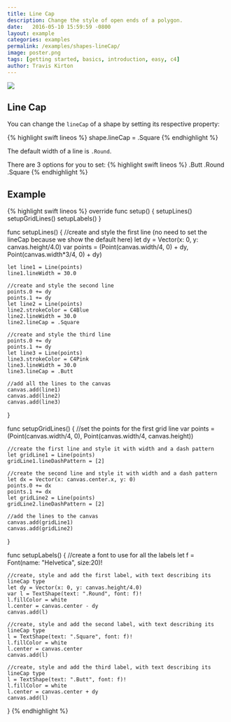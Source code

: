 ```yaml
---
title: Line Cap
description: Change the style of open ends of a polygon.
date:   2016-05-10 15:59:59 -0800
layout: example
categories: examples
permalink: /examples/shapes-lineCap/
image: poster.png
tags: [getting started, basics, introduction, easy, c4]
author: Travis Kirton
---
```

![](lineCap.png)

## Line Cap
You can change the `lineCap` of a shape by setting its respective property:

{% highlight swift lineos %}
shape.lineCap = .Square
{% endhighlight %}

The default width of a line is `.Round`.

There are 3 options for you to set:
{% highlight swift lineos %}
.Butt
.Round
.Square
{% endhighlight %}

## Example
{% highlight swift lineos %}
override func setup() {
    setupLines()
    setupGridLines()
    setupLabels()
}

func setupLines() {
    //create and style the first line (no need to set the lineCap because we show the default here)
    let dy = Vector(x: 0, y: canvas.height/4.0)
    var points = (Point(canvas.width/4, 0) + dy, Point(canvas.width*3/4, 0) + dy)

    let line1 = Line(points)
    line1.lineWidth = 30.0

    //create and style the second line
    points.0 += dy
    points.1 += dy
    let line2 = Line(points)
    line2.strokeColor = C4Blue
    line2.lineWidth = 30.0
    line2.lineCap = .Square

    //create and style the third line
    points.0 += dy
    points.1 += dy
    let line3 = Line(points)
    line3.strokeColor = C4Pink
    line3.lineWidth = 30.0
    line3.lineCap = .Butt

    //add all the lines to the canvas
    canvas.add(line1)
    canvas.add(line2)
    canvas.add(line3)
}

func setupGridLines() {
    //set the points for the first grid line
    var points = (Point(canvas.width/4, 0), Point(canvas.width/4, canvas.height))

    //create the first line and style it with width and a dash pattern
    let gridLine1 = Line(points)
    gridLine1.lineDashPattern = [2]

    //create the second line and style it with width and a dash pattern
    let dx = Vector(x: canvas.center.x, y: 0)
    points.0 += dx
    points.1 += dx
    let gridLine2 = Line(points)
    gridLine2.lineDashPattern = [2]

    //add the lines to the canvas
    canvas.add(gridLine1)
    canvas.add(gridLine2)
}

func setupLabels() {
    //create a font to use for all the labels
    let f = Font(name: "Helvetica", size:20)!

    //create, style and add the first label, with text describing its lineCap type
    let dy = Vector(x: 0, y: canvas.height/4.0)
    var l = TextShape(text: ".Round", font: f)!
    l.fillColor = white
    l.center = canvas.center - dy
    canvas.add(l)

    //create, style and add the second label, with text describing its lineCap type
    l = TextShape(text: ".Square", font: f)!
    l.fillColor = white
    l.center = canvas.center
    canvas.add(l)

    //create, style and add the third label, with text describing its lineCap type
    l = TextShape(text: ".Butt", font: f)!
    l.fillColor = white
    l.center = canvas.center + dy
    canvas.add(l)
}
{% endhighlight %}